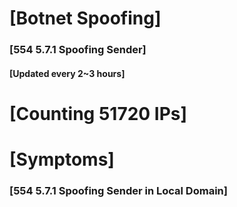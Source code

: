 # [Botnet Spoofing]
### [554 5.7.1 Spoofing Sender]
#### [Updated every 2~3 hours]

# [Counting 51720 IPs]

# [Symptoms] 
###   [554 5.7.1 Spoofing Sender in Local Domain]
